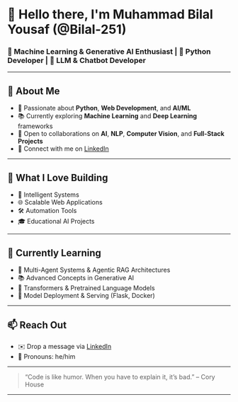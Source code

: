 # 👋 Hello there, I'm Muhammad Bilal Yousaf (@Bilal-251)

### 🚀 Machine Learning & Generative AI Enthusiast | 🐍 Python Developer | 🤖 LLM & Chatbot Developer


---

## 👀 About Me
- 🎯 Passionate about **Python**, **Web Development**, and **AI/ML**
- 📚 Currently exploring **Machine Learning** and **Deep Learning** frameworks
- 🤝 Open to collaborations on **AI**, **NLP**, **Computer Vision**, and **Full-Stack Projects**
- 🔗 Connect with me on [LinkedIn](https://www.linkedin.com/in/codeninja626/)

---

## 💼 What I Love Building
- 🧠 Intelligent Systems
- 🌐 Scalable Web Applications
- 🛠️ Automation Tools
- 🎓 Educational AI Projects

---

## 🌱 Currently Learning
- 🤖 Multi-Agent Systems & Agentic RAG Architectures
- 📚 Advanced Concepts in Generative AI
- 🧠 Transformers & Pretrained Language Models
- 🚀 Model Deployment & Serving (Flask, Docker)


---

## 📫 Reach Out
- ✉️ Drop a message via [LinkedIn](https://www.linkedin.com/in/codeninja626/)
- 💬 Pronouns: he/him

---

> “Code is like humor. When you have to explain it, it’s bad.” – Cory House

---
